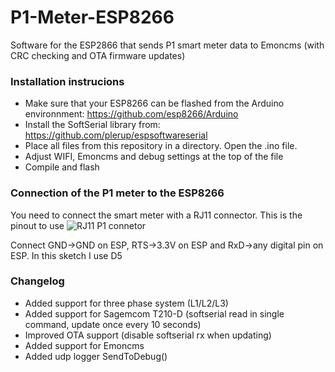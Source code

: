 # P1-Meter-ESP8266
Software for the ESP2866 that sends P1 smart meter data to Emoncms (with CRC checking and OTA firmware updates)

### Installation instrucions
- Make sure that your ESP8266 can be flashed from the Arduino environnment: https://github.com/esp8266/Arduino
- Install the SoftSerial library from: https://github.com/plerup/espsoftwareserial
- Place all files from this repository in a directory. Open the .ino file.
- Adjust WIFI, Emoncms and debug settings at the top of the file
- Compile and flash

### Connection of the P1 meter to the ESP8266
You need to connect the smart meter with a RJ11 connector. This is the pinout to use
![RJ11 P1 connetor](http://gejanssen.com/howto/Slimme-meter-uitlezen/RJ11-pinout.png)

Connect GND->GND on ESP, RTS->3.3V on ESP and RxD->any digital pin on ESP. In this sketch I use D5

### Changelog
- Added support for three phase system (L1/L2/L3)
- Added support for Sagemcom T210-D (softserial read in single command, update once every 10 seconds)
- Improved OTA support (disable softserial rx when updating)
- Added support for Emoncms
- Added udp logger SendToDebug()
